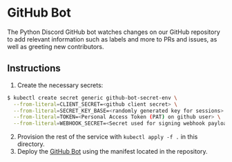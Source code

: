 # GitHub Bot
The Python Discord GitHub bot watches changes on our GitHub repository to add relevant information such as labels and more to PRs and issues, as well as greeting new contributors.

## Instructions
1. Create the necessary secrets:
``` sh
$ kubectl create secret generic github-bot-secret-env \
  --from-literal=CLIENT_SECRET=<github client secret> \
  --from-literal=SECRET_KEY_BASE=<randomly generated key for sessions> \
  --from-literal=TOKEN=<Personal Access Token (PAT) on github user> \
  --from-literal=WEBHOOK_SECRET=<Secret used for signing webhook payloads>
```
2. Provision the rest of the service with `kubectl apply -f .` in this directory.
3. Deploy the [GitHub Bot](https://github.com/python-discord/github-bot) using the manifest located in the repository.
